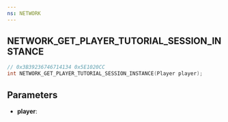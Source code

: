 ```yaml
---
ns: NETWORK
---
```

## NETWORK_GET_PLAYER_TUTORIAL_SESSION_INSTANCE

```c
// 0x3B39236746714134 0x5E1020CC
int NETWORK_GET_PLAYER_TUTORIAL_SESSION_INSTANCE(Player player);
```

## Parameters
* **player**:
